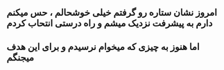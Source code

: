 امروز نشان ستاره رو گرفتم خیلی خوشحالم ، حس میکنم دارم به پیشرفت نزدیک میشم و راه درستی انتحاب کردم
---
اما هنوز به چیزی که میخوام نرسیدم و برای این هدف میجنگم
---

